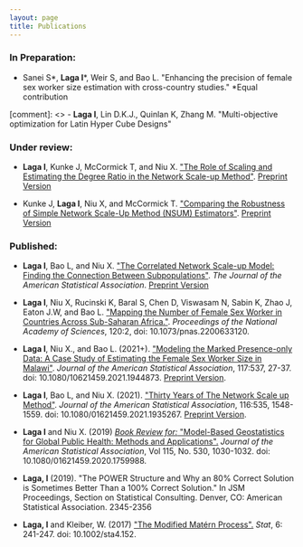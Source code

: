 ```yaml
---
layout: page
title: Publications
---
```



### In Preparation:
- Sanei S\*, **Laga I**\*, Weir S, and Bao L. "Enhancing the precision of female sex worker size estimation with cross-country studies."
    \*Equal contribution
    
[comment]: <> - **Laga I**, Lin D.K.J., Quinlan K, Zhang M. "Multi-objective optimization for Latin Hyper Cube Designs"

### Under review:
- **Laga I**,  Kunke J, McCormick T, and Niu X. ["The Role of Scaling and Estimating the Degree Ratio in the Network Scale-up Method"](https://doi.org/10.48550/arXiv.2305.04381). [Preprint Version](Degree_ratio_preprint.pdf)

- Kunke J, **Laga I**,  Niu X, and McCormick T. ["Comparing the Robustness of Simple Network Scale-Up Method (NSUM) Estimators"](https://doi.org/10.48550/arXiv.2303.07490). [Preprint Version](PIMLE_preprint.pdf)



### Published:
- **Laga I**, Bao L, and Niu X. ["The Correlated Network Scale-up Model: Finding the Connection Between Subpopulations"](https://doi.org/10.1080/01621459.2023.2165929). *The Journal of the American Statistical Association*. [Preprint Version](Correlated_NSUM_preprint.pdf)

- **Laga I**, Niu X, Rucinski K, Baral S, Chen D, Viswasam N, Sabin K, Zhao J, Eaton J.W, and Bao L. ["Mapping the Number of Female Sex Worker in Countries Across Sub-Saharan Africa."](https://doi.org/10.1073/pnas.2200633120). *Proceedings of the National Academy of Sciences*, 120:2, doi: 10.1073/pnas.2200633120.

- **Laga I**, Niu X., and Bao L. (2021+). ["Modeling the Marked Presence-only Data: A Case Study of Estimating the Female Sex Worker Size in Malawi"](https://doi.org/10.1080/01621459.2021.1944873). *Journal of the American Statistical Association*, 117:537, 27-37. doi: 10.1080/10621459.2021.1944873. [Preprint Version](Malawi_paper_website.pdf).

- **Laga I**, Bao L, and Niu X. (2021). ["Thirty Years of The Network Scale up Method"](https://doi.org/10.1080/01621459.2021.1935267). *Journal of the American Statistical Association*, 116:535, 1548-1559. doi: 10.1080/01621459.2021.1935267. [Preprint Version](NSUM_Review_website.pdf).

- **Laga I** and Niu X. (2019) [*Book Review for:* "Model-Based Geostatistics for Global Public Health: Methods and Applications".](https://doi.org/10.1080/01621459.2020.1759988) *Journal of the American Statistical Association*, Vol 115, No. 530, 1030-1032. doi: 10.1080/01621459.2020.1759988.

- **Laga, I** (2019). "The POWER Structure and Why an 80% Correct Solution is Sometimes Better Than a 100% Correct Solution." In JSM Proceedings, Section on Statistical Consulting. Denver, CO: American Statistical Association. 2345-2356

- **Laga, I** and Kleiber, W. (2017) ["The Modified Matérn Process".](https://doi.org/10.1002/sta4.152) *Stat*, 6: 241-247. doi: 10.1002/sta4.152.
